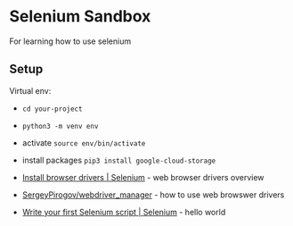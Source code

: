 # Selenium Sandbox

For learning how to use selenium

## Setup

Virtual env: 

* `cd your-project`
* `python3 -m venv env`
* activate `source env/bin/activate`
* install packages `pip3 install google-cloud-storage`


* [Install browser drivers | Selenium](https://www.selenium.dev/documentation/webdriver/getting_started/install_drivers/) - web browser drivers overview
* [SergeyPirogov/webdriver_manager](https://github.com/SergeyPirogov/webdriver_manager) - how to use web browswer drivers 
* [Write your first Selenium script | Selenium](https://www.selenium.dev/documentation/webdriver/getting_started/first_script/) - hello world



